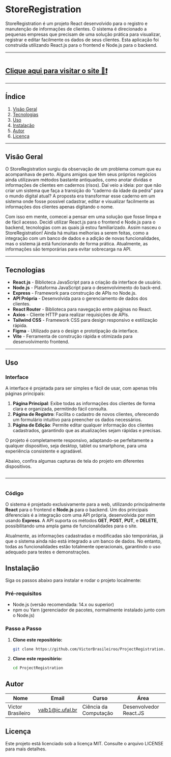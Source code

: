 # **StoreRegistration**
StoreRegistration é um projeto React desenvolvido para o registro e manutenção de informações de clientes. O sistema é direcionado a pequenas empresas que precisam de uma solução prática para visualizar, registrar e editar facilmente os dados de seus clientes. Esta aplicação foi construída utilizando React.js para o frontend e Node.js para o backend.
<hr/>
<img src="src/assets/img/Group 3.svg" alt="">
<h2><a href='https://projectregistrationstore.netlify.app/
'>Clique aqui para visitar o site 📌❗</a></h2>

<hr/>

## Índice
1. [Visão Geral](#visão-geral)
2. [Tecnologias](#tecnologias)
3. [Uso](#uso)
4. [Instalação](#instalação)
5. [Autor](#autor)
6. [Licença](#licença)

---

## Visão Geral
O StoreRegistration surgiu da observação de um problema comum que eu acompanhava de perto. Alguns amigos que têm seus próprios negócios ainda utilizavam métodos bastante antiquados, como anotar dívidas e informações de clientes em cadernos (risos). Daí veio a ideia: por que não criar um sistema que faça a transição do “caderno da idade da pedra” para o mundo digital atual? A proposta era transformar esse caderno em um sistema onde fosse possível cadastrar, editar e visualizar facilmente as informações dos clientes apenas digitando o nome.

Com isso em mente, comecei a pensar em uma solução que fosse limpa e de fácil acesso. Decidi utilizar React.js para o frontend e Node.js para o backend, tecnologias com as quais já estou familiarizado. Assim nasceu o StoreRegistration! Ainda há muitas melhorias a serem feitas, como a integração com um banco de dados e a adição de novas funcionalidades, mas o sistema já está funcionando de forma prática. Atualmente, as informações são temporárias para evitar sobrecarga na API.

---

## Tecnologias
- **React.js** - Biblioteca JavaScript para a criação da interface de usuário.
- **Node.js** - Plataforma JavaScript para o desenvolvimento do back-end.
- **Express** - Framework para construção de APIs no Node.js.
- **API Própria** - Desenvolvida para o gerenciamento de dados dos clientes.
- **React Router** - Biblioteca para navegação entre páginas no React.
- **Axios** - Cliente HTTP para realizar requisições de APIs.
- **Tailwind CSS** - Framework CSS para design responsivo e estilização rápida.
- **Figma** - Utilizado para o design e prototipação da interface.
- **Vite** - Ferramenta de construção rápida e otimizada para desenvolvimento frontend.

---

## Uso

### Interface
A interface é projetada para ser simples e fácil de usar, com apenas três páginas principais:

1. **Página Principal**: Exibe todas as informações dos clientes de forma clara e organizada, permitindo fácil consulta.
2. **Página de Registro**: Facilita o cadastro de novos clientes, oferecendo um formulário intuitivo para preencher os dados necessários.
3. **Página de Edição**: Permite editar qualquer informação dos clientes cadastrados, garantindo que as atualizações sejam rápidas e precisas.

O projeto é completamente responsivo, adaptando-se perfeitamente a qualquer dispositivo, seja desktop, tablet ou smartphone, para uma experiência consistente e agradável. 

Abaixo, confira algumas capturas de tela do projeto em diferentes dispositivos.

<img  src="src/assets/img/mobile.svg" alt=""></img>
<hr/>
<img  src="src/assets/img/macs.svg" alt=""></img>

### Código

O sistema é projetado exclusivamente para a web, utilizando principalmente **React** para o frontend e **Node.js** para o backend. Um dos principais diferenciais é a integração com uma API própria, desenvolvida por mim usando **Express**. A API suporta os métodos **GET**, **POST**, **PUT**, e **DELETE**, possibilitando uma ampla gama de funcionalidades para o site.

Atualmente, as informações cadastradas e modificadas são temporárias, já que o sistema ainda não está integrado a um banco de dados. No entanto, todas as funcionalidades estão totalmente operacionais, garantindo o uso adequado para testes e demonstrações.

## Instalação
Siga os passos abaixo para instalar e rodar o projeto localmente:

### Pré-requisitos
- Node.js (versão recomendada: 14.x ou superior)
- npm ou Yarn (gerenciador de pacotes, normalmente instalado junto com o Node.js)

### Passo a Passo

1. **Clone este repositório:**
   ```bash
   git clone https://github.com/VictorBrasileiroo/ProjectRegistration.git
   ```

2. **Clone este repositório:**
   ```bash
   cd ProjectRegistration
   ```

## Autor
| Nome | Email | Curso | Área
|----------|----------|----------|----------|
| Victor Brasileiro  | valb1@ic.ufal.br | Ciência da Computação | Desenvolvedor React.JS

## Licença
Este projeto está licenciado sob a licença MIT. Consulte o arquivo LICENSE para mais detalhes.



